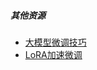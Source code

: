 ##### 其他资源

- [大模型微调技巧](https://mp.weixin.qq.com/s/B5TE9UiuI19-XfpFcMCu1A)
- [LoRA加速微调](https://mp.weixin.qq.com/s/3FG5I7VPAs4Tbqpffx7tVA)
